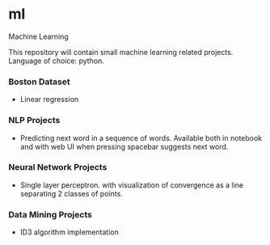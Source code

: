 # ml
Machine Learning

This repository will contain small machine learning related projects. Language of choice: python.

### Boston Dataset
- Linear regression

### NLP Projects
- Predicting next word in a sequence of words. Available both in notebook and with web UI when pressing spacebar suggests next word.

### Neural Network Projects
- Single layer perceptron. with visualization of convergence as a line separating 2 classes of points.

### Data Mining Projects
- ID3 algorithm implementation

